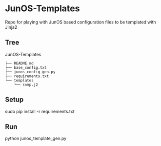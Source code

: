 # JunOS-Templates
Repo for playing with JunOS based configuration files to be templated with Jinja2

## Tree ##
JunOS-Templates

    ├── README.md
    ├── base_config.txt
    ├── junos_config_gen.py
    ├── requirements.txt
    └── templates
        └── snmp.j2

## Setup ##
sudo pip install -r requirements.txt

## Run ##
python junos_template_gen.py